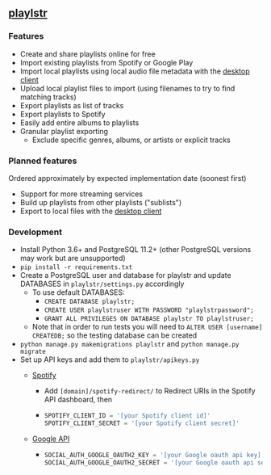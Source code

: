 ## [playlstr](http://playlstr.me)
### Features
- Create and share playlists online for free
- Import existing playlists from Spotify or Google Play
- Import local playlists using local audio file metadata with the [desktop client](http://github.com/git-uname/playlstr-client)
- Upload local playlist files to import (using filenames to try to find matching tracks)
- Export playlists as list of tracks
- Export playlists to Spotify
- Easily add entire albums to playlists
- Granular playlist exporting
    - Exclude specific genres, albums, or artists or explicit tracks
### Planned features
Ordered approximately by expected implementation date (soonest first)
- Support for more streaming services
- Build up playlists from other playlists ("sublists")
- Export to local files with the [desktop client](http://github.com/git-uname/playlstr-client)
### Development
- Install Python 3.6+ and PostgreSQL 11.2+ (other PostgreSQL versions may work but are unsupported)
- `pip install -r requirements.txt`
- Create a PostgreSQL user and database for playlstr and update DATABASES in `playlstr/settings.py` accordingly
    - To use default DATABASES:
        - `CREATE DATABASE playlstr;`
        - `CREATE USER playlstruser WITH PASSWORD "playlstrpassword";`
        - `GRANT ALL PRIVILEGES ON DATABASE playlstr TO playlstruser;`
    - Note that in order to run tests you will need to `ALTER USER [username] CREATEDB;` so the testing database can be created
- `python manage.py makemigrations playlstr` and `python manage.py migrate`
- Set up API keys and add them to `playlstr/apikeys.py`
    - [Spotify](https://developer.spotify.com/dashboard/)
        - Add `[domain]/spotify-redirect/` to Redirect URIs in the Spotify API dashboard, then
        
        - ```python
          SPOTIFY_CLIENT_ID = '[your Spotify client id]'
          SPOTIFY_CLIENT_SECRET = '[your Spotify client secret]'
          ```
           
    - [ Google API](https://console.developers.google.com/apis/)
        - ```python 
          SOCIAL_AUTH_GOOGLE_OAUTH2_KEY = '[your Google oauth api key]'
          SOCIAL_AUTH_GOOGLE_OAUTH2_SECRET = '[your Google oauth api secret]'
          ```


